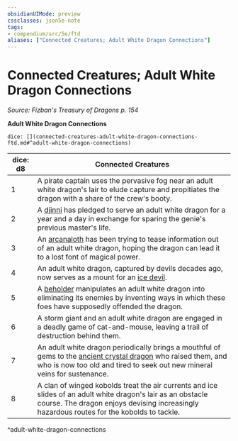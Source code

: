 ```yaml
---
obsidianUIMode: preview
cssclasses: json5e-note
tags:
- compendium/src/5e/ftd
aliases: ["Connected Creatures; Adult White Dragon Connections"]
---
```

# Connected Creatures; Adult White Dragon Connections
*Source: Fizban's Treasury of Dragons p. 154* 

**Adult White Dragon Connections**

`dice: [](connected-creatures-adult-white-dragon-connections-ftd.md#^adult-white-dragon-connections)`

| dice: d8 | Connected Creatures |
|----------|---------------------|
| 1 | A pirate captain uses the pervasive fog near an adult white dragon's lair to elude capture and propitiates the dragon with a share of the crew's booty. |
| 2 | A [djinni](compendium/bestiary/elemental/djinni.md) has pledged to serve an adult white dragon for a year and a day in exchange for sparing the genie's previous master's life. |
| 3 | An [arcanaloth](compendium/bestiary/fiend/arcanaloth.md) has been trying to tease information out of an adult white dragon, hoping the dragon can lead it to a lost font of magical power. |
| 4 | An adult white dragon, captured by devils decades ago, now serves as a mount for an [ice devil](compendium/bestiary/fiend/ice-devil.md). |
| 5 | A [beholder](compendium/bestiary/aberration/beholder.md) manipulates an adult white dragon into eliminating its enemies by inventing ways in which these foes have supposedly offended the dragon. |
| 6 | A storm giant and an adult white dragon are engaged in a deadly game of cat-and-mouse, leaving a trail of destruction behind them. |
| 7 | An adult white dragon periodically brings a mouthful of gems to the [ancient crystal dragon](compendium/bestiary/dragon/ancient-crystal-dragon-ftd.md) who raised them, and who is now too old and tired to seek out new mineral veins for sustenance. |
| 8 | A clan of winged kobolds treat the air currents and ice slides of an adult white dragon's lair as an obstacle course. The dragon enjoys devising increasingly hazardous routes for the kobolds to tackle. |
^adult-white-dragon-connections